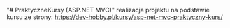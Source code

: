 "# PraktyczneKursy (ASP.NET MVC)" 
realizacja projektu na podstawie kursu ze strony: https://dev-hobby.pl/kursy/asp-net-mvc-praktyczny-kurs/
